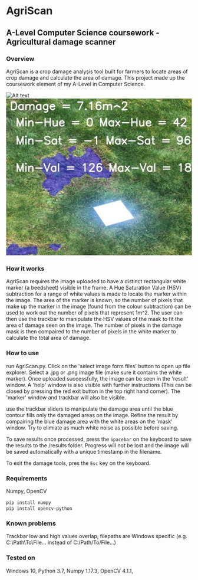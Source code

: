 # AgriScan
## A-Level Computer Science coursework - Agricultural damage scanner 

### Overview 
AgriScan is a crop damage analysis tool built for farmers to locate areas of crop damage and calculate the area of damage. This project made up the coursework element of my A-Level in Computer Science.


![Alt text](sampleImage.jpg?raw=true "Title")
![Alt text](result_2020_11_25_13_46_16.jpg?raw=true "Title")


### How it works
AgriScan requires the image uploaded to have a distinct rectangular white marker (a beedsheet) visible in the frame. A Hue Saturation Value (HSV) subtraction for a range of white values is made to locate the marker within the image. The area of the marker is known, so the number of pixels that make up the marker in the image (found from the colour subtraction) can be used to work out the number of pixels that represent 1m^2. The user can then use the trackbar to manipulate the HSV values of the mask to fit the area of damage seen on the image. The number of pixels in the damage mask is then compaired to the number of pixels in the white marker to calculate the total area of damage. 

### How to use
run AgriScan.py. Click on the 'select image form files' button to open up file explorer. Select a .jpg or .png image file (make sure it contains the white marker). Once uploaded successfully, the image can be seen in the 'result' window. A 'help' window is also visible with further instructions (This can be closed by pressing the red exit button in the top right hand corner). The 'marker' window and trackbar will also be visible. 

use the trackbar sliders to manipulate the damage area until the blue contour fills only the damaged areas on the image. Refine the result by compairing the blue damage area with the white areas on the 'mask' window. Try to elimiate as much white noise as possible before saving. 

To save results once processed, press the ```Spacebar``` on the keyboard to save the results to the /results folder. Progress will not be lost and the image will be saved automatically with a unique timestamp in the filename.

To exit the damage tools, pres the ```Esc``` key on the keyboard. 

### Requirements 
Numpy,
OpenCV
```
pip install numpy 
pip install opencv-python
```

### Known problems 
Trackbar low and high values overlap,
filepaths are Windows specific (e.g. C:\Path\To\File... instead of C:/Path/To/File...)

### Tested on 
Windows 10, 
Python 3.7,
Numpy 1.17.3,
OpenCV 4.1.1,
